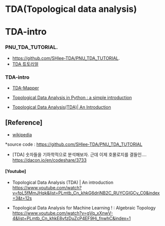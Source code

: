 # TDA(Topological data analysis)

# TDA-intro

### PNU_TDA_TUTORIAL.   

- https://github.com/SHlee-TDA/PNU_TDA_TUTORIAL.    
- [TDA 튜토리얼](https://velog.io/@shlee0125/TDA-%ED%8A%9C%ED%86%A0%EB%A6%AC%EC%96%BC-%EC%9C%84%EC%83%81%EC%88%98%ED%95%99%EC%A0%81-%EB%8D%B0%EC%9D%B4%ED%84%B0-%EB%B6%84%EC%84%9DTDA%EB%A5%BC-%ED%99%9C%EC%9A%A9%ED%95%9C-%EB%A8%B8%EC%8B%A0%EB%9F%AC%EB%8B%9DMachine-Learning-%ED%8A%9C%ED%86%A0%EB%A6%AC%EC%96%BC-1)


### TDA-intro
- [TDA-Mapper](https://hiddenbeginner.github.io/tda/2020/08/25/Mapper1.html)

- [Topological Data Analysis in Python : a simple introduction](https://medium.com/@daymler.ofarrill/topological-data-analysis-in-python-a-simple-introduction-ff4221defdcb)

- [Topological Data Analysis(TDA)| An Introduction](https://www.youtube.com/watch?v=fpL5fMmJHqk&list=PLzERW_Obpmv_UW7RgbZW4Ebhw87BcoXc7)





## [Reference]


- [wikipedia](https://en.wikipedia.org/wiki/Topological_data_analysis)



*source code : https://github.com/SHlee-TDA/PNU_TDA_TUTORIAL



- [TDA] 숫자들을 기하학적으로 분석해보자. 근데 이제 호몰로지를 결들인....
https://dacon.io/en/codeshare/3733   


#### [Youtube]

- Topological Data Analysis (TDA) | An introduction
https://www.youtube.com/watch?v=fpL5fMmJHqk&list=PLmtb_Cn_khkG6driNB2C_RUYCGIGCy_C0&index=3&t=12s

- Topological Data Analysis for Machine Learning ! : Algebraic Topology
https://www.youtube.com/watch?v=gVq_xXnwV-4&list=PLmtb_Cn_khkE8vfzDuZcP4EF9Hi_fnwhC&index=1


